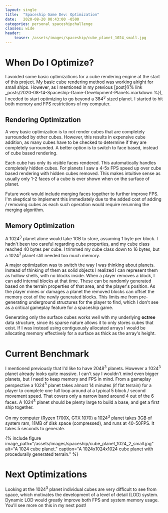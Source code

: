 ```yaml
---
layout: single
title:  "Spaceship Game Dev: Optimization"
date:   2020-08-20 00:43:00 -0500
categories: personal spaceshipchallenge
classes: wide
header:
    teaser: /assets/images/spaceship/cube_planet_1024_small.jpg
---
```


# When Do I Optimize?
I avoided some basic optimizations for a cube rendering engine at the start of this project. My basic cube rendering method was working alright for small ships. However, as I mentioned in my previous [post]({% link _posts/2020-08-14-Spaceship-Game-Development-Planets.markdown %}), I needed to start optimizing to go beyond a 384<sup>3</sup> sized planet. I started to hit both memory and FPS restrictions of my computer.

## Rendering Optimization
A very basic optimization is to not render cubes that are completely surrounded by other cubes. However, this results in expensive cube addition, as many cubes have to be checked to determine if they are completely surrounded. A better option is to switch to face based, instead of cube based rendering.

Each cube has only its visible faces rendered. This automatically handles completely hidden cubes. For planets I saw a 4-5x FPS speed up over cube based rendering with hidden cubes removed. This makes intuitive sense as usually only 1-2 faces of a cube is ever shown when on the surface of planet.

Future work would include merging faces together to further improve FPS. I'm skeptical to implement this immediately due to the added cost of adding / removing cubes as each such operation would require rerunning the merging algorithm.

## Memory Optimization
A 1024<sup>3</sup> planet alone would take 1GB to store, assuming 1 byte per block. I hadn't been too careful regarding cube properties, and my cube class reached 40 bytes per cube. I trimmed my cube class down to 16 bytes, but a 1024<sup>3</sup> planet still needed too much memory.

A major optimization was to switch the way I was thinking about planets. Instead of thinking of them as solid objects I realized I can represent them as hollow shells, with no blocks inside. When a player removes a block, I can add internal blocks at that time. These can be randomly generated based on the terrain properties of that area, and the player's position. As the player mines or damages a planet the removed blocks can offset the memory cost of the newly generated blocks. This limits me from pre-generating underground structures for the player to find, which I don't see as a critical gameplay feature for a spaceship game.

Generating only the surface cubes works well with my underlying **octree** data structure, since its sparse nature allows it to only stores cubes that exist. If I was instead using contiguously allocated arrays I would be allocating memory effectively for a surface as thick as the array's height.

# Current Benchmark
I mentioned previously that I'd like to have 2048<sup>3</sup> planets. However a 1024<sup>3</sup> planet already looks quite massive. I can't say I wouldn't mind even bigger planets, but I need to keep memory and FPS in mind. From a gameplay perspective a 1024<sup>3</sup> planet takes almost 14 minutes (if flat terrain) for a player to complete one full loop around at a typical 5 block / second movement speed. That covers only a narrow band around 4 out of the 6 faces. A 1024<sup>3</sup> planet should be plenty large to build a base, and get a first ship together.

On my computer (Ryzen 1700X, GTX 1070) a 1024<sup>3</sup> planet takes 3GB of system ram, 11MB of disk space (compressed), and runs at 40-50FPS. It takes 5 seconds to generate. 

{% include figure image_path="/assets/images/spaceship/cube_planet_1024_2_small.jpg" alt="A 1024 cube planet." caption="A 1024x1024x1024 cube planet with procedurally generated terrain." %}

# Next Optimizations
Looking at the 1024<sup>3</sup> planet individual cubes are very difficult to see from space, which motivates the development of a level of detail (LOD) system. Dynamic LOD would greatly improve both FPS and system memory usage. You'll see more on this in my next post!
